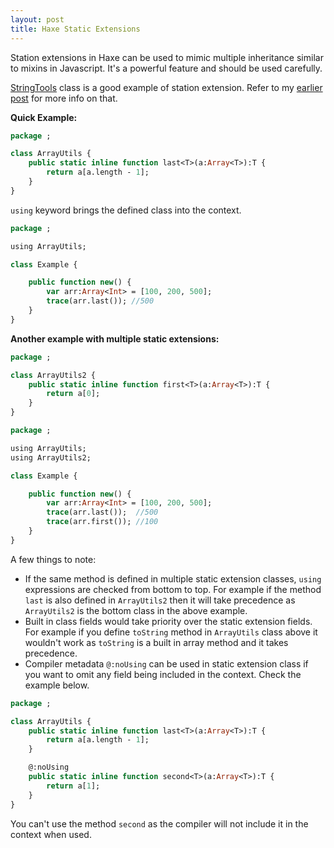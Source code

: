 ```yaml
---
layout: post
title: Haxe Static Extensions
---
```


Station extensions in Haxe can be used to mimic multiple inheritance similar to mixins in Javascript. It's a powerful feature and should be used carefully.

[StringTools](http://api.haxe.org/StringTools.html) class is a good example of station extension. Refer to my [earlier post](http://adireddy.github.io/2014/11/17/haxe-string-interpolation-stringutils/) for more info on that.

**Quick Example:**

```haxe
package ;

class ArrayUtils {
	public static inline function last<T>(a:Array<T>):T {
		return a[a.length - 1];
	}
}
```
`using` keyword brings the defined class into the context.

```haxe
package ;

using ArrayUtils;

class Example {

	public function new() {
		var arr:Array<Int> = [100, 200, 500];
		trace(arr.last()); //500
	}
}
```

**Another example with multiple static extensions:**

```haxe
package ;

class ArrayUtils2 {
	public static inline function first<T>(a:Array<T>):T {
		return a[0];
	}
}
```

```haxe
package ;

using ArrayUtils;
using ArrayUtils2;

class Example {

	public function new() {
		var arr:Array<Int> = [100, 200, 500];
		trace(arr.last());  //500
		trace(arr.first()); //100
	}
}
```

A few things to note:

- If the same method is defined in multiple static extension classes, `using` expressions are checked from bottom to top. For example if the method `last` is also defined in `ArrayUtils2` then it will take precedence as `ArrayUtils2` is the bottom class in the above example.
- Built in class fields would take priority over the static extension fields. For example if you define `toString` method in `ArrayUtils` class above it wouldn't work as `toString` is a built in array method and it takes precedence.
- Compiler metadata `@:noUsing` can be used in static extension class if you want to omit any field being included in the context. Check the example below.

```haxe
package ;

class ArrayUtils {
	public static inline function last<T>(a:Array<T>):T {
		return a[a.length - 1];
	}

	@:noUsing
	public static inline function second<T>(a:Array<T>):T {
		return a[1];
	}
}
```

You can't use the method `second` as the compiler will not include it in the context when used.